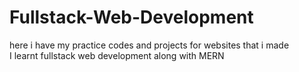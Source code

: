 # Fullstack-Web-Development
here i have my practice codes and projects for websites that i made<br>I learnt fullstack web development along with MERN
